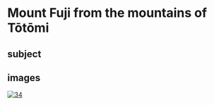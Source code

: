 # Mount Fuji from the mountains of Tōtōmi

## subject

## images

[![34](https://upload.wikimedia.org/wikipedia/commons/thumb/9/94/The_Fuji_from_the_mountains_of_Totomi.jpg/290px-The_Fuji_from_the_mountains_of_Totomi.jpg)](https://en.wikipedia.org/wiki/File:The_Fuji_from_the_mountains_of_Totomi.jpg)
